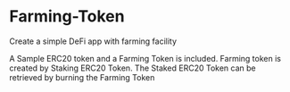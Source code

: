 # Farming-Token
Create a simple DeFi app with farming facility

A Sample ERC20 token and a Farming Token is included. Farming token is created by Staking ERC20 Token. The Staked ERC20 Token can be retrieved by burning the Farming Token
